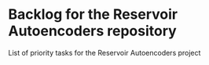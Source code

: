 # Backlog for the Reservoir Autoencoders repository

List of priority tasks for the Reservoir Autoencoders project